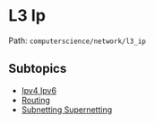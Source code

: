 # L3 Ip

Path: `computerscience/network/l3_ip`

## Subtopics
- [Ipv4 Ipv6](./ipv4_ipv6/README.md)
- [Routing](./routing/README.md)
- [Subnetting Supernetting](./subnetting_supernetting/README.md)
